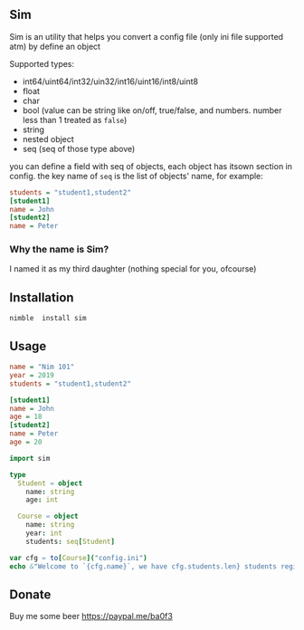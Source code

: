 Sim
-------

Sim is an utility that helps you convert a config file (only ini file supported atm) by define an object

Supported types:
- int64/uint64/int32/uin32/int16/uint16/int8/uint8
- float
- char
- bool (value can be string like on/off, true/false, and numbers. number less than 1 treated as `false`)
- string
- nested object
- seq (seq of those type above)

you can define a field with seq of objects, each object has itsown section in config. the key name of `seq` is the list of objects' name, for example:
```ini
students = "student1,student2"
[student1]
name = John
[student2]
name = Peter
```

### Why the name is Sim?
I named it as my third daughter (nothing special for you, ofcourse)


Installation
------------

```shell
nimble  install sim
```

Usage
-----

```ini
name = "Nim 101"
year = 2019
students = "student1,student2"

[student1]
name = John
age = 18
[student2]
name = Peter
age = 20
```

```nim
import sim

type
  Student = object
    name: string
    age: int

  Course = object
    name: string
    year: int
    students: seq[Student]

var cfg = to[Course]("config.ini")
echo &"Welcome to `{cfg.name}`, we have cfg.students.len} students registered"
```

Donate
-----

Buy me some beer https://paypal.me/ba0f3